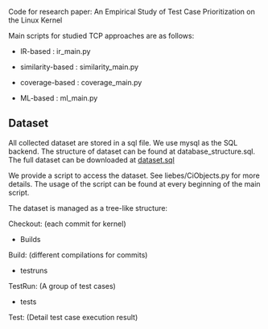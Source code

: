 Code for research paper: An Empirical Study of Test Case Prioritization on the Linux Kernel

Main scripts for studied TCP approaches are as follows:

- IR-based : ir_main.py

- similarity-based : similarity_main.py

- coverage-based : coverage_main.py

- ML-based : ml_main.py


## Dataset

All collected dataset are stored in a sql file. We use mysql as the SQL backend. 
The structure of dataset can be found at database_structure.sql.
The full dataset can be downloaded at [dataset.sql](https://www.alipan.com/s/FFxRPVDgSkw)

We provide a script to access the dataset. See liebes/CiObjects.py for more details. 
The usage of the script can be found at every beginning of the main script.

The dataset is managed as a tree-like structure:

Checkout: (each commit for kernel)
 - Builds

Build: (different compilations for commits)
 - testruns

TestRun: (A group of test cases)
 - tests

Test: (Detail test case execution result)